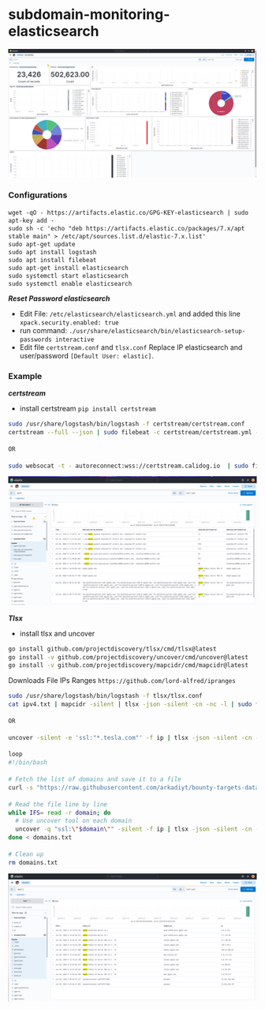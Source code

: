 # subdomain-monitoring-elasticsearch

![monitoring](3.png)

### Configurations
```
wget -qO - https://artifacts.elastic.co/GPG-KEY-elasticsearch | sudo apt-key add -
sudo sh -c 'echo "deb https://artifacts.elastic.co/packages/7.x/apt stable main" > /etc/apt/sources.list.d/elastic-7.x.list'
sudo apt-get update
sudo apt install logstash
sudo apt install filebeat
sudo apt-get install elasticsearch
sudo systemctl start elasticsearch
sudo systemctl enable elasticsearch
```

***Reset Password elasticsearch***
- Edit File: `/etc/elasticsearch/elasticsearch.yml` and added this line `xpack.security.enabled: true`
- run command: `./usr/share/elasticsearch/bin/elasticsearch-setup-passwords interactive`
- Edit file `certstream.conf` and `tlsx.conf` Replace IP elasticsearch and user/password `[Default User: elastic]`.

### Example
***certstream***
- install certstream
`pip install certstream`
```bash
sudo /usr/share/logstash/bin/logstash -f certstream/certstream.conf
certstream --full --json | sudo filebeat -c certstream/certstream.yml -e

OR

sudo websocat -t - autoreconnect:wss://certstream.calidog.io  | sudo filebeat -c certstream/certstream.yml -e
```
![certstream](certstream/1.png)

***Tlsx***
- install tlsx and uncover
```bash
go install github.com/projectdiscovery/tlsx/cmd/tlsx@latest
go install -v github.com/projectdiscovery/uncover/cmd/uncover@latest
go install -v github.com/projectdiscovery/mapcidr/cmd/mapcidr@latest
```
Downloads File IPs Ranges `https://github.com/lord-alfred/ipranges`
```bash
sudo /usr/share/logstash/bin/logstash -f tlsx/tlsx.conf
cat ipv4.txt | mapcidr -silent | tlsx -json -silent -cn -nc -l | sudo filebeat -c tlsx/tlsx.yml -e

OR

uncover -silent -e 'ssl:"*.tesla.com"' -f ip | tlsx -json -silent -cn -nc -l | sudo filebeat -c tlsx/tlsx.yml -e

loop
#!/bin/bash

# Fetch the list of domains and save it to a file
curl -s "https://raw.githubusercontent.com/arkadiyt/bounty-targets-data/main/data/domains.txt" > domains.txt

# Read the file line by line
while IFS= read -r domain; do
  # Use uncover tool on each domain
  uncover -q "ssl:\"$domain\"" -silent -f ip | tlsx -json -silent -cn -nc -l | sudo filebeat -c tlsx/tlsx.yml -e
done < domains.txt

# Clean up
rm domains.txt
```
![certstream](tlsx/2.png)
